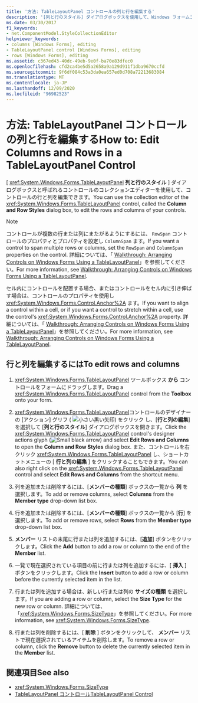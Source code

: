 ```yaml
---
title: '方法: TableLayoutPanel コントロールの列と行を編集する'
description: '[列と行のスタイル] ダイアログボックスを使用して、Windows フォームコントロールの行と列を編集する方法について説明します。'
ms.date: 03/30/2017
f1_keywords:
- net.ComponentModel.StyleCollectionEditor
helpviewer_keywords:
- columns [Windows Forms], editing
- TableLayoutPanel control [Windows Forms], editing
- rows [Windows Forms], editing
ms.assetid: c367ed43-40dc-49eb-9e0f-ba70e83dfec0
ms.openlocfilehash: cfd2ca4be5d5a2658a9a129d911f1dba9670ccfd
ms.sourcegitcommit: 9f6df084c53a3da0ea657ed0d708a72213683084
ms.translationtype: MT
ms.contentlocale: ja-JP
ms.lasthandoff: 12/09/2020
ms.locfileid: "96982523"
---
```

# <a name="how-to-edit-columns-and-rows-in-a-tablelayoutpanel-control"></a><span data-ttu-id="5e7b7-103">方法: TableLayoutPanel コントロールの列と行を編集する</span><span class="sxs-lookup"><span data-stu-id="5e7b7-103">How to: Edit Columns and Rows in a TableLayoutPanel Control</span></span>

<span data-ttu-id="5e7b7-104">[ <xref:System.Windows.Forms.TableLayoutPanel> **列と行のスタイル** ] ダイアログボックスと呼ばれるコントロールのコレクションエディターを使用して、コントロールの行と列を編集できます。</span><span class="sxs-lookup"><span data-stu-id="5e7b7-104">You can use the collection editor of the <xref:System.Windows.Forms.TableLayoutPanel> control, called the **Column and Row Styles** dialog box, to edit the rows and columns of your controls.</span></span>

> [!NOTE]
> <span data-ttu-id="5e7b7-105">コントロールが複数の行または列にまたがるようにするには、 `RowSpan` コントロールのプロパティとプロパティを設定し `ColumnSpan` ます。</span><span class="sxs-lookup"><span data-stu-id="5e7b7-105">If you want a control to span multiple rows or columns, set the `RowSpan` and `ColumnSpan` properties on the control.</span></span> <span data-ttu-id="5e7b7-106">詳細については、「 [Walkthrough: Arranging Controls on Windows Forms Using a TableLayoutPanel](walkthrough-arranging-controls-on-windows-forms-using-a-tablelayoutpanel.md)」を参照してください。</span><span class="sxs-lookup"><span data-stu-id="5e7b7-106">For more information, see [Walkthrough: Arranging Controls on Windows Forms Using a TableLayoutPanel](walkthrough-arranging-controls-on-windows-forms-using-a-tablelayoutpanel.md).</span></span>
>
> <span data-ttu-id="5e7b7-107">セル内にコントロールを配置する場合、またはコントロールをセル内に引き伸ばす場合は、コントロールのプロパティを使用し <xref:System.Windows.Forms.Control.Anchor%2A> ます。</span><span class="sxs-lookup"><span data-stu-id="5e7b7-107">If you want to align a control within a cell, or if you want a control to stretch within a cell, use the control's <xref:System.Windows.Forms.Control.Anchor%2A> property.</span></span> <span data-ttu-id="5e7b7-108">詳細については、「 [Walkthrough: Arranging Controls on Windows Forms Using a TableLayoutPanel](walkthrough-arranging-controls-on-windows-forms-using-a-tablelayoutpanel.md)」を参照してください。</span><span class="sxs-lookup"><span data-stu-id="5e7b7-108">For more information, see [Walkthrough: Arranging Controls on Windows Forms Using a TableLayoutPanel](walkthrough-arranging-controls-on-windows-forms-using-a-tablelayoutpanel.md).</span></span>

## <a name="to-edit-rows-and-columns"></a><span data-ttu-id="5e7b7-109">行と列を編集するには</span><span class="sxs-lookup"><span data-stu-id="5e7b7-109">To edit rows and columns</span></span>

1. <span data-ttu-id="5e7b7-110"><xref:System.Windows.Forms.TableLayoutPanel> ツールボックス **から** コントロールをフォームにドラッグします。</span><span class="sxs-lookup"><span data-stu-id="5e7b7-110">Drag a <xref:System.Windows.Forms.TableLayoutPanel> control from the **Toolbox** onto your form.</span></span>

2. <span data-ttu-id="5e7b7-111"><xref:System.Windows.Forms.TableLayoutPanel>コントロールのデザイナーの [アクション] グリフ ( ![ 小さい黒い矢印) をクリック ](./media/designer-actions-glyph.gif) し、[**行と列の編集**] を選択して [**列と行のスタイル**] ダイアログボックスを開きます。</span><span class="sxs-lookup"><span data-stu-id="5e7b7-111">Click the <xref:System.Windows.Forms.TableLayoutPanel> control's designer actions glyph (![Small black arrow](./media/designer-actions-glyph.gif)) and select **Edit Rows and Columns** to open the **Column and Row Styles** dialog box.</span></span> <span data-ttu-id="5e7b7-112">また、コントロールを右クリック <xref:System.Windows.Forms.TableLayoutPanel> し、ショートカットメニューの [ **行と列の編集** ] をクリックすることもできます。</span><span class="sxs-lookup"><span data-stu-id="5e7b7-112">You can also right click on the <xref:System.Windows.Forms.TableLayoutPanel> control and select **Edit Rows and Columns** from the shortcut menu.</span></span>

3. <span data-ttu-id="5e7b7-113">列を追加または削除するには、[**メンバーの種類**] ボックスの一覧から **列** を選択します。</span><span class="sxs-lookup"><span data-stu-id="5e7b7-113">To add or remove columns, select **Columns** from the **Member type** drop-down list box.</span></span>

4. <span data-ttu-id="5e7b7-114">行を追加または削除するには、[**メンバーの種類**] ボックスの一覧から [**行**] を選択します。</span><span class="sxs-lookup"><span data-stu-id="5e7b7-114">To add or remove rows, select **Rows** from the **Member type** drop-down list box.</span></span>

5. <span data-ttu-id="5e7b7-115">**メンバー** リストの末尾に行または列を追加するには、[**追加**] ボタンをクリックします。</span><span class="sxs-lookup"><span data-stu-id="5e7b7-115">Click the **Add** button to add a row or column to the end of the **Member** list.</span></span>

6. <span data-ttu-id="5e7b7-116">一覧で現在選択されている項目の前に行または列を追加するには、[ **挿入** ] ボタンをクリックします。</span><span class="sxs-lookup"><span data-stu-id="5e7b7-116">Click the **Insert** button to add a row or column before the currently selected item in the list.</span></span>

7. <span data-ttu-id="5e7b7-117">行または列を追加する場合は、新しい行または列の **サイズの種類** を選択します。</span><span class="sxs-lookup"><span data-stu-id="5e7b7-117">If you are adding a row or column, select the **Size Type** for the new row or column.</span></span> <span data-ttu-id="5e7b7-118">詳細については、「<xref:System.Windows.Forms.SizeType>」を参照してください。</span><span class="sxs-lookup"><span data-stu-id="5e7b7-118">For more information, see <xref:System.Windows.Forms.SizeType>.</span></span>

8. <span data-ttu-id="5e7b7-119">行または列を削除するには、[ **削除** ] ボタンをクリックして、 **メンバー** リストで現在選択されているアイテムを削除します。</span><span class="sxs-lookup"><span data-stu-id="5e7b7-119">To remove a row or column, click the **Remove** button to delete the currently selected item in the **Member** list.</span></span>

## <a name="see-also"></a><span data-ttu-id="5e7b7-120">関連項目</span><span class="sxs-lookup"><span data-stu-id="5e7b7-120">See also</span></span>

- <xref:System.Windows.Forms.SizeType>
- [<span data-ttu-id="5e7b7-121">TableLayoutPanel コントロール</span><span class="sxs-lookup"><span data-stu-id="5e7b7-121">TableLayoutPanel Control</span></span>](tablelayoutpanel-control-windows-forms.md)
